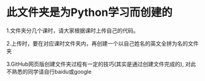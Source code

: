 # 此文件夹是为Python学习而创建的

1.文件夹分几个课时，请大家根据课时上传自己的代码。   

2.上传时，要在对应课时文件夹内，再创建一个以自己姓名的英文全拼为名的文件夹    

3.GitHub网页版创建文件夹过程有一定的技巧(其实是通过创建文件完成的), 对此不熟悉的同学请自行baidu或google    
